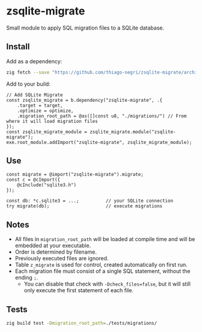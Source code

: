 # zsqlite-migrate

Small module to apply SQL migration files to a SQLite database.

## Install

Add as a dependency:

```sh
zig fetch --save "https://github.com/thiago-negri/zsqlite-migrate/archive/refs/heads/master.zip"
```

Add to your build:

```zig
// Add SQLite Migrate
const zsqlite_migrate = b.dependency("zsqlite-migrate", .{
    .target = target,
    .optimize = optimize,
    .migration_root_path = @as([]const u8, "./migrations/") // From where it will load migration files
});
const zsqlite_migrate_module = zsqlite_migrate.module("zsqlite-migrate");
exe.root_module.addImport("zsqlite-migrate", zsqlite_migrate_module);
```

## Use

```zig
const migrate = @import("zsqlite-migrate").migrate;
const c = @cImport({
    @cInclude("sqlite3.h")
});

const db: *c.sqlite3 = ...;          // your SQLite connection
try migrate(db);                     // execute migrations
```

## Notes

- All files in `migration_root_path` will be loaded at compile time and will be embedded at your executable.
- Order is determined by filename.
- Previously executed files are ignored.
- Table `z_migrate` is used for control, created automatically on first run.
- Each migration file must consist of a single SQL statement, without the ending `;`.
    - You can disable that check with `-Dcheck_files=false`, but it will still only
      execute the first statement of each file.

## Tests

```sh
zig build test -Dmigration_root_path=./tests/migrations/
```
